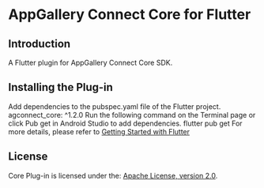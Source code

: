 # AppGallery Connect Core for Flutter

## Introduction

A Flutter plugin for AppGallery Connect Core SDK.

## Installing the Plug-in
Add dependencies to the pubspec.yaml file of the Flutter project. 
agconnect_core: ^1.2.0
Run the following command on the Terminal page or click Pub get in Android Studio to add dependencies.
flutter pub get
For more details, please refer to [Getting Started with Flutter](https://developer.huawei.com/consumer/en/doc/development/AppGallery-connect-Guides/agc-get-started-flutter)

##  License
   Core Plug-in is licensed under the: [Apache License, version 2.0](https://www.apache.org/licenses/LICENSE-2.0).  